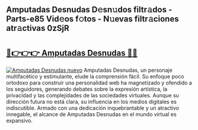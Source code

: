 ## Amputadas Desnudas D𝚎sn𝚞dos filtr𝚊dos - Parts-e85 Vid𝚎os f𝚘tos - N𝚞evas filtr𝚊ciones atr𝚊ctivas 0zSjR

# <h2><a href="http://mb49xpi.tromn.icu/?c=Amputadas+Desnudas">🔗👉👉👉 Amputadas Desnudas 🔗🔗</a></h2>

[![Amputadas Desnudas nuevo](https://i.imgur.com/pEAQMta.gif)](http://mb49xpi.tromn.icu/?c=Amputadas+Desnudas)
Amputadas Desnudas, un personaje multifacético y estimulante, elude la comprensión fácil. Su enfoque poco ortodoxo para construir una personalidad web ha magnetizado y ofendido a los seguidores, generando debates sobre la expresión artística, la privacidad y las complejidades de las sociedades virtuales. Aunque su dirección futura no está clara, su influencia en los medios digitales es indiscutible. Armado con una dedicación inquebrantable y un atractivo innegable, el alcance de Amputadas Desnudas en el mundo virtual es expansivo.
